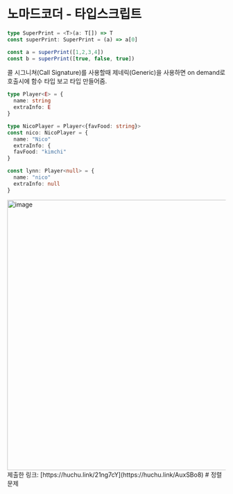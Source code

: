 # 노마드코더 - 타입스크립트

```ts
type SuperPrint = <T>(a: T[]) => T
const superPrint: SuperPrint = (a) => a[0]

const a = superPrint([1,2,3,4])
const b = superPrint([true, false, true])
```

콜 시그니쳐(Call Signature)를 사용할때 제네릭(Generic)을 사용하면 on demand로 호출시에 함수 타입 보고 타입 만들어줌. 

```ts
type Player<E> = {
  name: string
  extraInfo: E
}

type NicoPlayer = Player<{favFood: string}>
const nico: NicoPlayer = {
  name: "Nico"
  extraInfo: {
  favFood: "kimchi"
}

const lynn: Player<null> = {
  name: "nico"
  extraInfo: null
}
```

<img width="624" alt="image" src="https://user-images.githubusercontent.com/39396725/217823547-4be12162-a0cd-4d42-af5d-7e787f12f725.png">
제출한 링크: [https://huchu.link/21ng7cY](https://huchu.link/AuxSBo8)
# 정렬문제 


